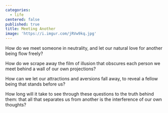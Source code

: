 ```yaml
---
categories:
  - life
centered: false
published: true
title: Meeting Another
image: 'https://i.imgur.com/jRVw9kq.jpg'
---
```

How do we meet someone in neutrality,
and let our natural love for another being flow freely?

How do we scrape away the film of illusion
that obscures each person we meet
behind a wall of our own projections?

How can we let our attractions and aversions fall away,
to reveal a fellow being that stands before us?

How long will it take to see through these questions
to the truth behind them:
that all that separates us from another
is the interference of our own thoughts?

